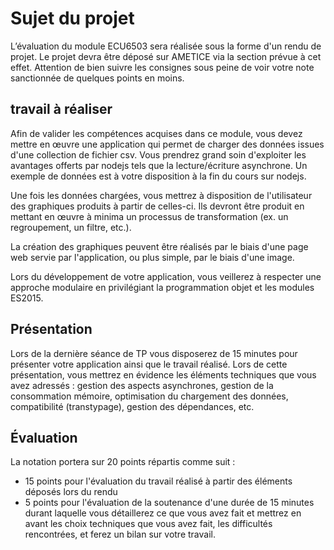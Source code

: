 # Sujet du projet

L’évaluation du module ECU6503 sera réalisée sous la forme d'un rendu de projet. Le projet devra être déposé sur AMETICE via la section prévue à cet effet. Attention de bien suivre les consignes sous peine de voir votre note sanctionnée de quelques points en moins.

## travail à réaliser

Afin de valider les compétences acquises dans ce module, vous devez mettre en œuvre une application qui permet de charger des données issues d'une collection de fichier csv. Vous prendrez grand soin d'exploiter les avantages offerts par nodejs tels que la lecture/écriture asynchrone. Un exemple de données est à votre disposition à la fin du cours sur nodejs.

Une fois les données chargées, vous mettrez à disposition de l'utilisateur des graphiques produits à partir de celles-ci. Ils devront être produit en mettant en œuvre à minima un processus de transformation (ex. un regroupement, un filtre, etc.).

La création des graphiques peuvent être réalisés par le biais d'une page web servie par l'application, ou plus simple, par le biais d'une image.

Lors du développement de votre application, vous veillerez à respecter une approche modulaire en privilégiant la programmation objet et les modules ES2015.

## Présentation

Lors de la dernière séance de TP vous disposerez de 15 minutes pour présenter votre application ainsi que le travail réalisé. Lors de cette présentation, vous mettrez en évidence les éléments techniques que vous avez adressés : gestion des aspects asynchrones, gestion de la consommation mémoire, optimisation du chargement des données, compatibilité (transtypage), gestion des dépendances, etc.

## Évaluation

La notation portera sur 20 points répartis comme suit :
<ul>
<li>15 points pour l'évaluation du travail réalisé à partir des éléments déposés lors du rendu</li>
<li>5 points pour l'évaluation de la soutenance d'une durée de 15 minutes durant laquelle vous détaillerez ce que vous avez fait et mettrez en avant les choix techniques que vous avez fait, les difficultés rencontrées, et ferez un bilan sur votre travail.</li>
</ul>